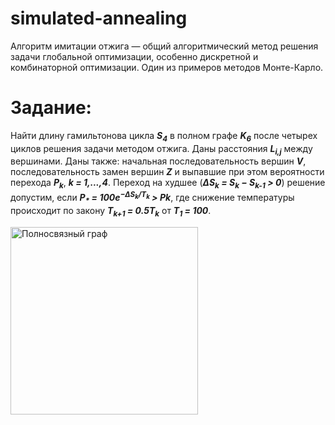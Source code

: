 # simulated-annealing
Алгоритм имитации отжига — общий алгоритмический метод решения задачи глобальной оптимизации, особенно дискретной и комбинаторной оптимизации. Один из примеров методов Монте-Карло.

# Задание:
Найти длину гамильтонова цикла **_S<sub>4</sub>_** в полном графе **_K<sub>6</sub>_** после четырех циклов решения задачи методом отжига. Даны расстояния **_L<sub>i,j</sub>_** между вершинами. Даны также: начальная последовательность вершин **_V_**, последовательность замен вершин **_Z_** и выпавшие при этом вероятности перехода **_P<sub>k</sub>_**, **_k = 1,...,4_**. Переход на худшее (**_∆S<sub>k</sub> = S<sub>k</sub> − S<sub>k-1</sub> > 0_**) решение допустим, если **_P<sub>*</sub>_ _=_ _100e<sup>−∆S<sub>k</sub>/T<sub>k</sub></sup>_ _>_ _Pk_**, где снижение температуры происходит по закону **_T<sub>k+1</sub> = 0.5T<sub>k</sub>_** от **_T<sub>1</sub> = 100_**.

<img width="300" alt="Полносвязный граф" src="https://user-images.githubusercontent.com/44255660/141200530-68b4c474-7f94-4c6d-8b99-dc77842bf1f3.png">
